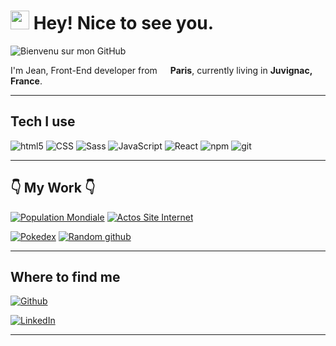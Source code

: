 <h1><img src="https://emojis.slackmojis.com/emojis/images/1605478401/10874/cool_cowboy.png?1605478401" width="30"/> Hey! Nice to see you.</h1>


![Bienvenu sur mon GitHub](https://user-images.githubusercontent.com/86407531/144469733-9f78aa58-143f-4c68-baa1-2e256cb248c8.png)


<p>I'm Jean, Front-End developer from <img src="https://cdn-icons-png.flaticon.com/512/197/197560.png" width="13"/> <b>Paris</b>, currently living in <b>Juvignac, France</b>. </p>
<hr/>
<h2>Tech I use</h2>

<p>
  <img alt="html5" src="https://img.shields.io/badge/-HTML5-E34F26?style=flat-square&logo=html5&logoColor=white" />
  <img alt="CSS" src="https://img.shields.io/badge/-CSS-1a73e8?style=flat-square&logo=CSS3&logoColor=white" />
  <img alt="Sass" src="https://img.shields.io/badge/-Sass-CC6699?style=flat-square&logo=sass&logoColor=white" />
  <img alt="JavaScript" src="https://img.shields.io/badge/-JavaScript-F7DF1E?style=flat-square&logo=Javascript&logoColor=white" />
  <img alt="React" src="https://img.shields.io/badge/-React-45b8d8?style=flat-square&logo=react&logoColor=white" />
  <img alt="npm" src="https://img.shields.io/badge/-NPM-CB3837?style=flat-square&logo=npm&logoColor=white" />
  <img alt="git" src="https://img.shields.io/badge/-Git-F05032?style=flat-square&logo=git&logoColor=white" />
</p>
<hr/>

<h2>👇 My Work 👇</h2>
<p><a href="https://mystifying-gates-7f2b1a.netlify.app/" target="_blank"><img alt="Population Mondiale" src="https://img.shields.io/badge/-Population%20Mondiale-blue?style=for-the-badge&logo=appveyor"><a/>  <a href="https://clever-aryabhata-7d0a12.netlify.app/" target="_blank"><img alt="Actos Site Internet" src="https://img.shields.io/badge/-Actos%20-blue?style=for-the-badge&logo=appveyor"><a/></p>
<p><a href="https://wizardly-nightingale-4dbdb7.netlify.app/" target="_blank"><img alt="Pokedex" src="https://img.shields.io/badge/-Pokedex%20-blueviolet?style=for-the-badge&logo=appveyor"><a/>  <a href="https://priceless-minsky-43a666.netlify.app/" target="_blank"><img alt="Random github" src="https://img.shields.io/badge/-Random%20Github-blueviolet?style=for-the-badge&logo=appveyor"><a/></p>
<hr/>  

<h2>Where to find me</h2>
<p><a href="https://github.com/Jeandevweb" target="_blank"><img alt="Github" src="https://img.shields.io/badge/GitHub-%2312100E.svg?&style=for-the-badge&logo=Github&logoColor=white"></a></p>
<p><a href="https://www.linkedin.com/in/jean-martial-053279a7" target="_blank"><img alt="LinkedIn" src="https://img.shields.io/badge/linkedin-%230077B5.svg?&style=for-the-badge&logo=linkedin&logoColor=white" /></a> 
</p>

------------

